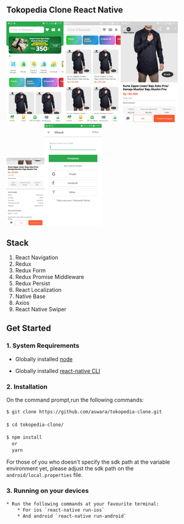 
## Tokopedia Clone React Native

<img src="./screenshot/1.jpeg" width="150"><img src="./screenshot/2.jpeg" width="150"><img src="./screenshot/3.jpeg" width="150">
<img src="./screenshot/4.jpeg" width="100"><img src="./screenshot/5.jpeg" width="150">


## Stack
1. React Navigation
2. Redux
3. Redux Form
4. Redux Promise Middleware
5. Redux Persist
6. React Localization
7. Native Base
8. Axios
9. React Native Swiper

## Get Started

### 1. System Requirements

* Globally installed [node](https://nodejs.org/en/)

* Globally installed [react-native CLI](https://facebook.github.io/react-native/docs/getting-started.html)


### 2. Installation

On the command prompt,run the following commands:

```sh
$ git clone https://github.com/aswara/tokopedia-clone.git

$ cd tokopedia-clone/

$ npm install
  or
  yarn
```

For those of you who doesn't specify the sdk path at the variable environment yet, please adjust the sdk path on the `android/local.properties` file.

### 3. Running on your devices
	* Run the following commands at your favourite terminal:
		* For ios `react-native run-ios` 
		* And android `react-native run-android` 

